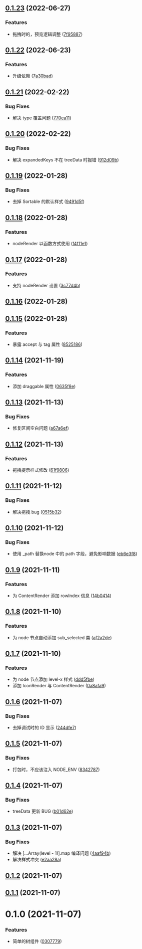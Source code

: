 ## [0.1.23](https://github.com/limaofeng/asany-tree/compare/v0.1.22...v0.1.23) (2022-06-27)


### Features

* 拖拽时的，预览逻辑调整 ([7f95887](https://github.com/limaofeng/asany-tree/commit/7f95887b26016f09506676f92629e0281c82f02e))



## [0.1.22](https://github.com/limaofeng/asany-tree/compare/v0.1.21...v0.1.22) (2022-06-23)


### Features

* 升级依赖 ([7a30bad](https://github.com/limaofeng/asany-tree/commit/7a30bad5174c0ca74dd6bc7bb80b869996e89380))



## [0.1.21](https://github.com/limaofeng/asany-tree/compare/v0.1.20...v0.1.21) (2022-02-22)


### Bug Fixes

* 解决 type 覆盖问题 ([770ea11](https://github.com/limaofeng/asany-tree/commit/770ea111053dabf9d3b250f5dc32f4c18644d164))



## [0.1.20](https://github.com/limaofeng/asany-tree/compare/v0.1.19...v0.1.20) (2022-02-22)


### Bug Fixes

* 解决 expandedKeys 不在 treeData 时报错 ([912d09b](https://github.com/limaofeng/asany-tree/commit/912d09b5e5f39435f8bd3ee87f5452d8f40a49fe))



## [0.1.19](https://github.com/limaofeng/asany-tree/compare/v0.1.18...v0.1.19) (2022-01-28)


### Bug Fixes

* 去掉 Sortable 的默认样式 ([9491d5f](https://github.com/limaofeng/asany-tree/commit/9491d5f1476d98fc0e0d6c8f316faf7b56ef320d))



## [0.1.18](https://github.com/limaofeng/asany-tree/compare/v0.1.17...v0.1.18) (2022-01-28)


### Features

* nodeRender 以函数方式使用 ([f4f11e1](https://github.com/limaofeng/asany-tree/commit/f4f11e1f042c7dfdf6c712a608462df5cdb99bf2))



## [0.1.17](https://github.com/limaofeng/asany-tree/compare/v0.1.16...v0.1.17) (2022-01-28)


### Features

*  支持 nodeRender 设置 ([3c77d4b](https://github.com/limaofeng/asany-tree/commit/3c77d4b0abf78314794d8d16b90a2176d78cfe7a))



## [0.1.16](https://github.com/limaofeng/asany-tree/compare/v0.1.15...v0.1.16) (2022-01-28)



## [0.1.15](https://github.com/limaofeng/asany-tree/compare/v0.1.14...v0.1.15) (2022-01-28)


### Features

* 暴露 accept 与 tag 属性 ([8525186](https://github.com/limaofeng/asany-tree/commit/8525186483803823cb9069f6c6a7218b39dc106e))



## [0.1.14](https://github.com/limaofeng/asany-tree/compare/v0.1.13...v0.1.14) (2021-11-19)


### Features

* 添加  draggable 属性 ([0635f8e](https://github.com/limaofeng/asany-tree/commit/0635f8e92c99b38172f64ea008d2c88c1322b455))



## [0.1.13](https://github.com/limaofeng/asany-tree/compare/v0.1.12...v0.1.13) (2021-11-13)


### Bug Fixes

* 修复区间空白问题 ([a67a6ef](https://github.com/limaofeng/asany-tree/commit/a67a6efca2d49880f5aeb7472aae5eade61ff211))



## [0.1.12](https://github.com/limaofeng/asany-tree/compare/v0.1.11...v0.1.12) (2021-11-13)


### Features

* 拖拽提示样式修改 ([61f9806](https://github.com/limaofeng/asany-tree/commit/61f980645bbc126118ffa78447da8658511cc7bb))



## [0.1.11](https://github.com/limaofeng/asany-tree/compare/v0.1.10...v0.1.11) (2021-11-12)


### Bug Fixes

* 解决拖拽 bug ([0515b32](https://github.com/limaofeng/asany-tree/commit/0515b32d9277f06199f1771d20e042087ef00518))



## [0.1.10](https://github.com/limaofeng/asany-tree/compare/v0.1.9...v0.1.10) (2021-11-12)


### Bug Fixes

* 使用 _path 替换node 中的 path 字段，避免影响数据 ([eb6e3f8](https://github.com/limaofeng/asany-tree/commit/eb6e3f89ba4d0de482ba2ac46fa2a453ac39a710))



## [0.1.9](https://github.com/limaofeng/asany-tree/compare/v0.1.8...v0.1.9) (2021-11-11)


### Features

*  为 ContentRender 添加 rowIndex 信息 ([14b0414](https://github.com/limaofeng/asany-tree/commit/14b0414c78f89d981e0c2831f37344e0adf29cdb))



## [0.1.8](https://github.com/limaofeng/asany-tree/compare/v0.1.7...v0.1.8) (2021-11-10)


### Features

* 为 node 节点自动添加 sub_selected 类 ([af2a2de](https://github.com/limaofeng/asany-tree/commit/af2a2deb97811f6c489209a628d152498106e0a4))



## [0.1.7](https://github.com/limaofeng/asany-tree/compare/v0.1.6...v0.1.7) (2021-11-10)


### Features

* 为 node 节点添加 level-x 样式 ([ddd5fbe](https://github.com/limaofeng/asany-tree/commit/ddd5fbef48c1c8e5d50ae219259796e79e88078a))
* 添加 IconRender 与 ContentRender ([0a8afa9](https://github.com/limaofeng/asany-tree/commit/0a8afa9cd0cb53f896a463b832278c716b049a95))



## [0.1.6](https://github.com/limaofeng/asany-tree/compare/v0.1.5...v0.1.6) (2021-11-07)


### Bug Fixes

* 去掉调试时的 ID 显示 ([244dfe7](https://github.com/limaofeng/asany-tree/commit/244dfe774cea70331108c5029d9d56111e95e3cf))



## [0.1.5](https://github.com/limaofeng/asany-tree/compare/v0.1.4...v0.1.5) (2021-11-07)


### Bug Fixes

*  打包时，不应该注入 NODE_ENV ([8342787](https://github.com/limaofeng/asany-tree/commit/8342787ba62bd414a0ca7c116a51dd4d1e5e668f))



## [0.1.4](https://github.com/limaofeng/asany-tree/compare/v0.1.3...v0.1.4) (2021-11-07)


### Bug Fixes

* treeData 更新 BUG ([b01d62e](https://github.com/limaofeng/asany-tree/commit/b01d62e1cf05cbdf1f56386daed9abb04b760284))



## [0.1.3](https://github.com/limaofeng/asany-tree/compare/v0.1.2...v0.1.3) (2021-11-07)


### Bug Fixes

* 解决  [...Array(level - 1)].map 编译问题 ([4aaf94b](https://github.com/limaofeng/asany-tree/commit/4aaf94b3b9b68c886fc03a50338e027fbb8e8cd5))
* 解决样式冲突 ([e2aa28a](https://github.com/limaofeng/asany-tree/commit/e2aa28a5e855b8307bd1a7d4c94571e1d8db3248))



## [0.1.2](https://github.com/limaofeng/asany-tree/compare/v0.1.1...v0.1.2) (2021-11-07)



## [0.1.1](https://github.com/limaofeng/asany-tree/compare/v0.1.0...v0.1.1) (2021-11-07)



# 0.1.0 (2021-11-07)


### Features

* 简单的树组件 ([0307779](https://github.com/limaofeng/asany-tree/commit/0307779eea6268691c2a4e1c6bb2086701937d81))




